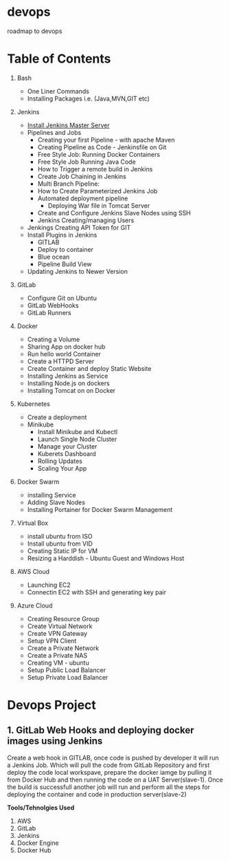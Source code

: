 # devops
roadmap to devops

# Table of Contents
1. Bash
   * One Liner Commands
   * Installing Packages i.e. (Java,MVN,GIT etc)
   
2. Jenkins
    * [Install Jenkins Master Server](https://github.com/jawad1989/devops/tree/master/Jenkins)
    * Pipelines and Jobs
      * Creating your first Pipeline - with apache Maven
      * Creating Pipeline as Code - Jenkinsfile on Git
      * Free Style Job: Running Docker Containers
      * Free Style Job Running Java Code
      * How to Trigger a remote build in Jenkins
      * Create Job Chaining in Jenkins
      * Multi Branch Pipeline:
      * How to Create Parameterized Jenkins Job
      * Automated deployment pipeline
        * Deploying War file in Tomcat Server
      * Create and Configure Jenkins Slave Nodes using SSH 
      * Jenkins Creating/managing Users
    * Jenkings Creating API Token for GIT
    * Install Plugins in Jenkins 
      * GITLAB
      * Deploy to container
      * Blue ocean
      * Pipeline Build View
    * Updating Jenkins to Newer Version
    
3. GitLab
    * Configure Git on Ubuntu
    * GitLab WebHooks
    * GitLab Runners
  
4. Docker
    * Creating a Volume 
    * Sharing App on docker hub
    * Run hello world Container
    * Create a HTTPD Server
    * Create Container and deploy Static Website
    * Installing Jenkins as Service
    * Installing Node.js on dockers
    * Installing Tomcat on on Docker
5. Kubernetes
    * Create a deployment
    * Minikube
      * Install Minikube and Kubectl
      * Launch Single Node Cluster
      * Manage your Cluster
      * Kuberets Dashboard
      * Rolling Updates
      * Scaling Your App
6. Docker Swarm
    * installing Service
    * Adding Slave Nodes
    * Installing Portainer for Docker Swarm Management
7. Virtual Box
    * install ubuntu from ISO
    * Install ubuntu from VID
    * Creating Static IP for VM
    * Resizing a Harddish - Ubuntu Guest and Windows Host
8. AWS Cloud
    * Launching EC2
    * Connectin EC2 with SSH and generating key pair
9. Azure Cloud
    * Creating Resource Group
    * Create Virtual Network
    * Create VPN Gateway
    * Setup VPN Client
    * Create a Private Network
    * Create a Private NAS
    * Creating VM - ubuntu
    * Setup Public Load Balancer
    * Setup Private Load Balancer
    

# Devops Project

## 1. GitLab Web Hooks and deploying docker images using Jenkins
Create a web hook in GITLAB, once code is pushed by developer it will run a Jenkins Job. Which will pull the code from GitLab Repository and first deploy the code local workspave, prepare the docker iamge by pulling it from Docker Hub and then running the code on a UAT Server(slave-1). Once the build is successfull another job will run and perform all the steps for deploying the container and code in production server(slave-2) 

**Tools/Tehnolgies Used**
1. AWS
2. GitLab
3. Jenkins
4. Docker Engine
5. Docker Hub
